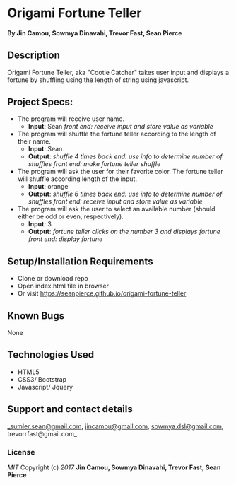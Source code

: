 # Origami Fortune Teller

#### By Jin Camou, Sowmya Dinavahi, Trevor Fast, Sean Pierce

## Description
Origami Fortune Teller, aka "Cootie Catcher" takes user input and displays a fortune by shuffling using the length of string using javascript.
## Project Specs:
* The program will receive user name.
  * **Input**: Sean
  _front end: receive input and store value as variable_
* The program will shuffle the fortune teller according to the length of their name.
  * **Input**: Sean
  * **Output**: _shuffle 4 times_
  _back end: use info to determine number of shuffles_
  _front end: make fortune teller shuffle_
* The program will ask the user for their favorite color. The fortune teller will shuffle according length of the input.
  * **Input**: orange
  * **Output**: _shuffle 6 times_
  _back end: use info to determine number of shuffles_
  _front end: receive input and store value as variable_
* The program will ask the user to select an available number (should either be odd or even, respectively).
  * **Input**: 3
  * **Output**: _fortune teller clicks on the number 3 and displays fortune_
  _front end: display fortune_
## Setup/Installation Requirements
* Clone or download repo
* Open index.html file in browser
* Or visit https://seanpierce.github.io/origami-fortune-teller
## Known Bugs
None
## Technologies Used
* HTML5
* CSS3/ Bootstrap
* Javascript/ Jquery
## Support and contact details
_sumler.sean@gmail.com, jincamou@gmail.com, sowmya.dsl@gmail.com, trevorrfast@gmail.com_
### License
_MIT_
Copyright (c) _2017_ **Jin Camou, Sowmya Dinavahi, Trevor Fast, Sean Pierce**
